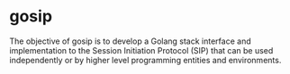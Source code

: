 gosip
=====

The objective of gosip is to develop a Golang stack interface and implementation to the Session Initiation Protocol (SIP) that can be used independently or by higher level programming entities and environments. 
